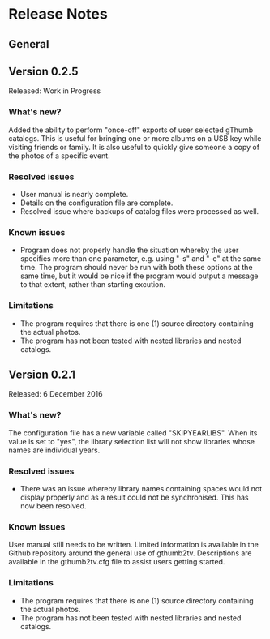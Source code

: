 # Release Notes
## General

## Version 0.2.5
Released: Work in Progress
### What's new?
Added the ability to perform "once-off" exports of user selected gThumb catalogs. This is useful for bringing one or more albums on a USB key while visiting friends or family. It is also useful to quickly give someone a copy of the photos of a specific event.

### Resolved issues
* User manual is nearly complete.
* Details on the configuration file are complete.
* Resolved issue where backups of catalog files were processed as well.

### Known issues
* Program does not properly handle the situation whereby the user specifies more than one parameter, e.g. using "-s" and "-e" at the same time. The program should never be run with both these options at the same time, but it would be nice if the program would output a message to that extent, rather than starting excution.

### Limitations
* The program requires that there is one (1) source directory containing the actual photos.
* The program has not been tested with nested libraries and nested catalogs.

## Version 0.2.1
Released: 6 December 2016

### What's new?
The configuration file has a new variable called "SKIPYEARLIBS". When its value is set to "yes", the library selection list will not show libraries whose names are individual years.

### Resolved issues
* There was an issue whereby library names containing spaces would not display properly and as a result could not be synchronised. This has now been resolved.

### Known issues
User manual still needs to be written. Limited information is available in the Github repository around the general use of gthumb2tv. Descriptions are available in the gthumb2tv.cfg file to assist users getting started.

### Limitations
* The program requires that there is one (1) source directory containing the actual photos.
* The program has not been tested with nested libraries and nested catalogs.
